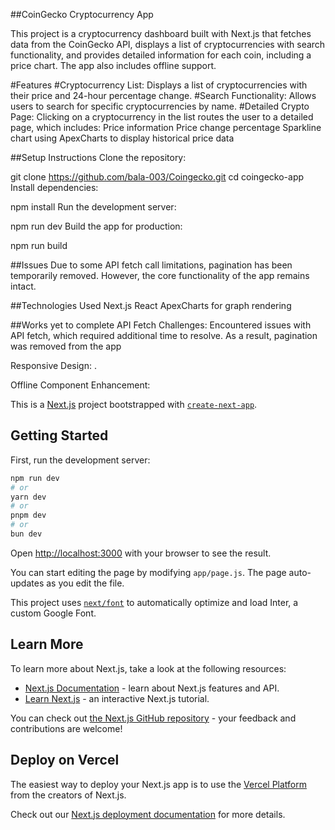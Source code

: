 ##CoinGecko Cryptocurrency App

This project is a cryptocurrency dashboard built with Next.js that fetches data from the CoinGecko API, displays a list of cryptocurrencies with search functionality, and provides detailed information for each coin, including a price chart. The app also includes offline support.

#Features
#Cryptocurrency List: Displays a list of cryptocurrencies with their price and 24-hour percentage change.
#Search Functionality: Allows users to search for specific cryptocurrencies by name.
#Detailed Crypto Page: Clicking on a cryptocurrency in the list routes the user to a detailed page, which includes:
Price information
Price change percentage
Sparkline chart using ApexCharts to display historical price data

##Setup Instructions
Clone the repository:

git clone https://github.com/bala-003/Coingecko.git
cd coingecko-app
Install dependencies:

npm install
Run the development server:

npm run dev
Build the app for production:

npm run build

##Issues
Due to some API fetch call limitations, pagination has been temporarily removed. However, the core functionality of the app remains intact.

##Technologies Used
Next.js
React
ApexCharts for graph rendering

##Works yet to complete
API Fetch Challenges: Encountered issues with API fetch, which required additional time to resolve. As a result, pagination was removed from the app

Responsive Design: .

Offline Component Enhancement:

This is a [Next.js](https://nextjs.org/) project bootstrapped with [`create-next-app`](https://github.com/vercel/next.js/tree/canary/packages/create-next-app).

## Getting Started

First, run the development server:

```bash
npm run dev
# or
yarn dev
# or
pnpm dev
# or
bun dev
```

Open [http://localhost:3000](http://localhost:3000) with your browser to see the result.

You can start editing the page by modifying `app/page.js`. The page auto-updates as you edit the file.

This project uses [`next/font`](https://nextjs.org/docs/basic-features/font-optimization) to automatically optimize and load Inter, a custom Google Font.

## Learn More

To learn more about Next.js, take a look at the following resources:

- [Next.js Documentation](https://nextjs.org/docs) - learn about Next.js features and API.
- [Learn Next.js](https://nextjs.org/learn) - an interactive Next.js tutorial.

You can check out [the Next.js GitHub repository](https://github.com/vercel/next.js/) - your feedback and contributions are welcome!

## Deploy on Vercel

The easiest way to deploy your Next.js app is to use the [Vercel Platform](https://vercel.com/new?utm_medium=default-template&filter=next.js&utm_source=create-next-app&utm_campaign=create-next-app-readme) from the creators of Next.js.

Check out our [Next.js deployment documentation](https://nextjs.org/docs/deployment) for more details.
